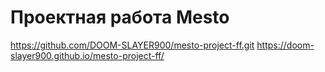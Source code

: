 # Проектная работа Mesto
https://github.com/DOOM-SLAYER900/mesto-project-ff.git
https://doom-slayer900.github.io/mesto-project-ff/
